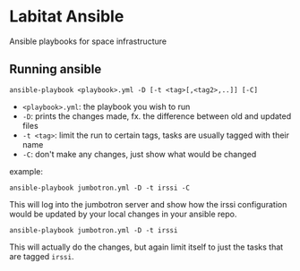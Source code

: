 # Labitat Ansible

Ansible playbooks for space infrastructure

## Running ansible

```
ansible-playbook <playbook>.yml -D [-t <tag>[,<tag2>,..]] [-C]
```
- `<playbook>.yml`: the playbook you wish to run
- `-D`: prints the changes made, fx. the difference between old and updated files
- `-t <tag>`: limit the run to certain tags, tasks are usually tagged with their name
- `-C`: don't make any changes, just show what would be changed

example:
```
ansible-playbook jumbotron.yml -D -t irssi -C
```

This will log into the jumbotron server and show how the irssi configuration
would be updated by your local changes in your ansible repo.

```
ansible-playbook jumbotron.yml -D -t irssi
```
This will actually do the changes, but again limit itself to just the tasks that are
tagged `irssi`.
